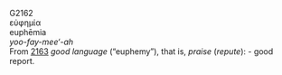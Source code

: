 <body>
  <p>G2162<br>  εὐφημία  <br> euphēmia  <br><i>yoo-fay-mee‘-ah </i><br>From <a href="g2163.htm">2163</a>  <i>good</i> <i>language</i> (“euphemy”), that is, <i>praise</i> (<i>repute</i>): - good report.<br></p>
 </body>